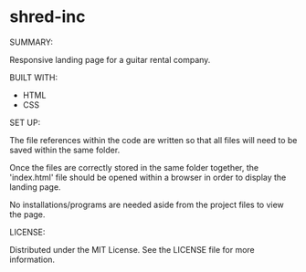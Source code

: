 # shred-inc

SUMMARY:

Responsive landing page for a guitar rental company.

BUILT WITH:
- HTML
- CSS

SET UP:

The file references within the code are written so that all files will need to be saved within the same folder.

Once the files are correctly stored in the same folder together, the 'index.html' file should be opened within a browser in order to display the landing page.

No installations/programs are needed aside from the project files to view the page.

LICENSE:

Distributed under the MIT License. See the LICENSE file for more information.
